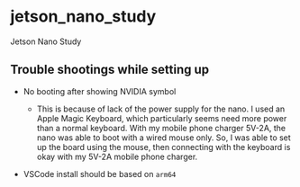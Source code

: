 # jetson_nano_study
Jetson Nano Study

## Trouble shootings while setting up
- No booting after showing NVIDIA symbol
  - This is because of lack of the power supply for the nano. I used an Apple Magic Keyboard, which particularly seems need more power than a normal keyboard. With my mobile phone charger 5V-2A, the nano was able to boot with a wired mouse only. So, I was able to set up the board using the mouse, then connecting with the keyboard is okay with my 5V-2A mobile phone charger.
  
- VSCode install should be based on `arm64`

